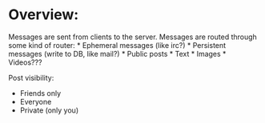 # Overview:

Messages are sent from clients to the server.
Messages are routed through some kind of router:
    * Ephemeral messages (like irc?)
    * Persistent messages (write to DB, like mail?)
    * Public posts
        * Text
        * Images
        * Videos???

Post visibility:

* Friends only
* Everyone
* Private (only you)
